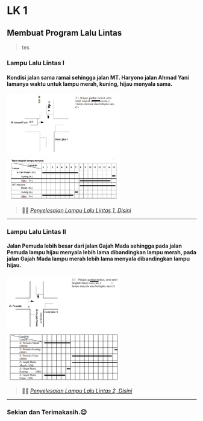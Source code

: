# LK 1
## Membuat Program Lalu Lintas

> tes

### Lampu Lalu Lintas I
#### Kondisi jalan sama ramai sehingga jalan MT. Haryono jalan Ahmad Yani lamanya waktu untuk lampu merah, kuning, hijau menyala sama.

<img src="../img/LK 1/2.1.png" alt="2.1" width="300" />
<br>
<img src="../img/LK 1/tabel 2.1.png" alt="tabel" width="300" />

> 📝✅ [*Penyelesaian Lampu Lalu Lintas 1, Disini*](1.1-program-lalu-lintas.ino)
___

### Lampu Lalu Lintas II
#### Jalan Pemuda lebih besar dari jalan Gajah Mada sehingga pada jalan Pemuda lampu hijau menyala lebih lama dibandingkan lampu merah, pada jalan Gajah Mada lampu merah lebih lama menyala dibandingkan lampu hijau.

<img src="../img/LK 1/3.1.png" alt="2.1" width="300" />
<br>
<img src="../img/LK 1/tabel 3.1.png" alt="tabel" width="300" />

> 📝✅ [*Penyelesaian Lampu Lalu Lintas 2, Disini*](1.2-program-lalu-lintas.ino)
___

### Sekian dan Terimakasih.😊
